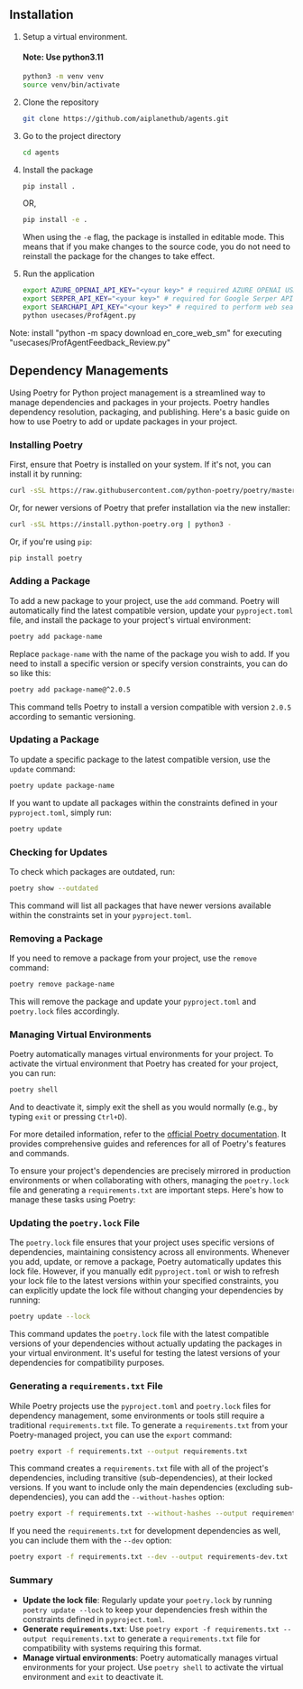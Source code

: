 ## Installation

1. Setup a virtual environment.

   #### Note: Use python3.11

   ```bash
   python3 -m venv venv
   source venv/bin/activate
   ```

2. Clone the repository

   ```bash
   git clone https://github.com/aiplanethub/agents.git
   ```

3. Go to the project directory

   ```bash
   cd agents
   ```

4. Install the package

   ```bash
   pip install .
   ```

   OR,

   ```bash
   pip install -e .
   ```

   When using the `-e` flag, the package is installed in editable mode. This means that if you make changes to the source code, you do not need to reinstall the package for the changes to take effect.

5. Run the application

   ```bash
   export AZURE_OPENAI_API_KEY="<your key>" # required AZURE OPENAI USAGE
   export SERPER_API_KEY="<your key>" # required for Google Serper API
   export SEARCHAPI_API_KEY="<your key>" # required to perform web searches on any search engines.
   python usecases/ProfAgent.py
   ```

Note:
install "python -m spacy download en_core_web_sm" for executing "usecases/ProfAgentFeedback_Review.py"

## Dependency Managements

Using Poetry for Python project management is a streamlined way to manage dependencies and packages in your projects. Poetry handles dependency resolution, packaging, and publishing. Here's a basic guide on how to use Poetry to add or update packages in your project.

### Installing Poetry

First, ensure that Poetry is installed on your system. If it's not, you can install it by running:

```bash
curl -sSL https://raw.githubusercontent.com/python-poetry/poetry/master/get-poetry.py | python -
```

Or, for newer versions of Poetry that prefer installation via the new installer:

```bash
curl -sSL https://install.python-poetry.org | python3 -
```

Or, if you're using `pip`:

```bash
pip install poetry
```

### Adding a Package

To add a new package to your project, use the `add` command. Poetry will automatically find the latest compatible version, update your `pyproject.toml` file, and install the package to your project's virtual environment:

```bash
poetry add package-name
```

Replace `package-name` with the name of the package you wish to add. If you need to install a specific version or specify version constraints, you can do so like this:

```bash
poetry add package-name@^2.0.5
```

This command tells Poetry to install a version compatible with version `2.0.5` according to semantic versioning.

### Updating a Package

To update a specific package to the latest compatible version, use the `update` command:

```bash
poetry update package-name
```

If you want to update all packages within the constraints defined in your `pyproject.toml`, simply run:

```bash
poetry update
```

### Checking for Updates

To check which packages are outdated, run:

```bash
poetry show --outdated
```

This command will list all packages that have newer versions available within the constraints set in your `pyproject.toml`.

### Removing a Package

If you need to remove a package from your project, use the `remove` command:

```bash
poetry remove package-name
```

This will remove the package and update your `pyproject.toml` and `poetry.lock` files accordingly.

### Managing Virtual Environments

Poetry automatically manages virtual environments for your project. To activate the virtual environment that Poetry has created for your project, you can run:

```bash
poetry shell
```

And to deactivate it, simply exit the shell as you would normally (e.g., by typing `exit` or pressing `Ctrl+D`).

For more detailed information, refer to the [official Poetry documentation](https://python-poetry.org/docs/). It provides comprehensive guides and references for all of Poetry's features and commands.

To ensure your project's dependencies are precisely mirrored in production environments or when collaborating with others, managing the `poetry.lock` file and generating a `requirements.txt` are important steps. Here's how to manage these tasks using Poetry:

### Updating the `poetry.lock` File

The `poetry.lock` file ensures that your project uses specific versions of dependencies, maintaining consistency across all environments. Whenever you add, update, or remove a package, Poetry automatically updates this lock file. However, if you manually edit `pyproject.toml` or wish to refresh your lock file to the latest versions within your specified constraints, you can explicitly update the lock file without changing your dependencies by running:

```bash
poetry update --lock
```

This command updates the `poetry.lock` file with the latest compatible versions of your dependencies without actually updating the packages in your virtual environment. It's useful for testing the latest versions of your dependencies for compatibility purposes.

### Generating a `requirements.txt` File

While Poetry projects use the `pyproject.toml` and `poetry.lock` files for dependency management, some environments or tools still require a traditional `requirements.txt` file. To generate a `requirements.txt` from your Poetry-managed project, you can use the `export` command:

```bash
poetry export -f requirements.txt --output requirements.txt
```

This command creates a `requirements.txt` file with all of the project's dependencies, including transitive (sub-dependencies), at their locked versions. If you want to include only the main dependencies (excluding sub-dependencies), you can add the `--without-hashes` option:

```bash
poetry export -f requirements.txt --without-hashes --output requirements.txt
```

If you need the `requirements.txt` for development dependencies as well, you can include them with the `--dev` option:

```bash
poetry export -f requirements.txt --dev --output requirements-dev.txt
```

### Summary

- **Update the lock file**: Regularly update your `poetry.lock` by running `poetry update --lock` to keep your dependencies fresh within the constraints defined in `pyproject.toml`.
- **Generate `requirements.txt`**: Use `poetry export -f requirements.txt --output requirements.txt` to generate a `requirements.txt` file for compatibility with systems requiring this format.
- **Manage virtual environments**: Poetry automatically manages virtual environments for your project. Use `poetry shell` to activate the virtual environment and `exit` to deactivate it.
